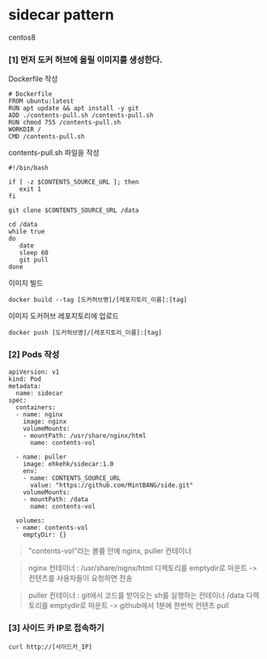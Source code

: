 # sidecar pattern

centos8

### [1] 먼저 도커 허브에 올릴 이미지를 생성한다.

Dockerfile 작성
```
# Dockerfile
FROM ubuntu:latest
RUN apt update && apt install -y git
ADD ./contents-pull.sh /contents-pull.sh
RUN chmod 755 /contents-pull.sh
WORKDIR /
CMD /contents-pull.sh
```

contents-pull.sh 파일을 작성
```
#!/bin/bash

if [ -z $CONTENTS_SOURCE_URL ]; then
   exit 1
fi

git clone $CONTENTS_SOURCE_URL /data

cd /data
while true
do
   date
   sleep 60
   git pull
done
```

이미지 빌드
```
docker build --tag [도커허브명]/[레포지토리_이름]:[tag]
```

이미지 도커허브 레포지토리에 업로드
```
docker push [도커허브명]/[레포지토리_이름]:[tag]
```

### [2] Pods 작성
```
apiVersion: v1
kind: Pod
metadata:
  name: sidecar
spec:
  containers:      
  - name: nginx
    image: nginx
    volumeMounts:
    - mountPath: /usr/share/nginx/html
      name: contents-vol
      
  - name: puller
    image: ehkehk/sidecar:1.0
    env:
    - name: CONTENTS_SOURCE_URL
      value: "https://github.com/MintBANG/side.git"
    volumeMounts:
    - mountPath: /data
      name: contents-vol
      
  volumes:           
  - name: contents-vol
    emptyDir: {}
 ```
 
> "contents-vol"라는 볼륨 안에 nginx, puller 컨테이너

> nginx 컨테이너 : 
/usr/share/nignx/html 디렉토리를 emptydir로 마운트 -> 컨텐츠를 사용자들이 요청하면 전송

> puller 컨테이너 : 
git에서 코드를 받아오는 sh를 실행하는 컨테이너
/data 디렉토리를 emptydir로 마운트 -> github에서 1분에 한번씩 컨텐츠 pull


### [3] 사이드 카 IP로 접속하기
```
curl http://[사이드카_IP]
```




